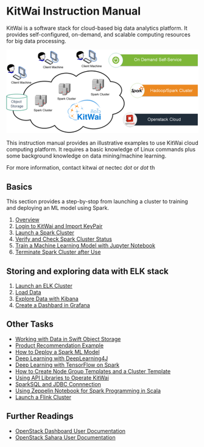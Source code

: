 # KitWai Instruction Manual

KitWai is a software stack for cloud-based big data analytics platform. It provides self-configured, on-demand, and scalable computing resources for big data processing.

<img src="kitwai.png" width="600">

This instruction manual provides an illustrative examples to use KitWai cloud computing platform. It requires a basic knowledge of Linux commands plus some background knowledge on data mining/machine learning.

For more information, contact kitwai _at_ nectec _dot_ or _dot_ th

## Basics
This section provides a step-by-stop from launching a cluster to training and deploying an ML model using Spark. 
1. [Overview](overview.md)
2. [Login to KitWai and Import KeyPair](login/login.md)
3. [Launch a Spark Cluster](launchcluster/launchcluster.md)
4. [Verify and Check Spark Cluster Status](status/status.md)
5. [Train a Machine Learning Model with Jupyter Notebook](jupyter/jupyter.md)
6. [Terminate Spark Cluster after Use](terminate/terminate.md)

## Storing and exploring data with ELK stack
1. [Launch an ELK Cluster](elk/launchcluster.md)
2. [Load Data](elk/loaddata.md)
3. [Explore Data with Kibana](elk/kibana.md)
4. [Create a Dashbard in Grafana](elk/grafana.md)

## Other Tasks
- [Working with Data in Swift Object Storage](swift/swift.md)
- [Product Recommendation Example](als/als.md)
- [How to Deploy a Spark ML Model](deploy/deploy.md)
- [Deep Learning with DeepLearning4J](dl4j/dl4j.md)
- [Deep Learning with TensorFlow on Spark](tensorflow_on_spark/tensorflow_on_spark.md)
- [How to Create Node Group Templates and a Cluster Template](create_template/create_template.md)
- [Using API Libraries to Operate KitWai](apis/apis.md)
- [SparkSQL and JDBC Connnection](sparksql/sparksql.md)
- [Using Zeppelin Notebook for Spark Programming in Scala](zeppelin/zeppelin.md)
- [Launch a Flink Cluster](launchflink/launchflink.md)

## Further Readings

- [OpenStack Dashboard User Documentation](https://docs.openstack.org/horizon/pike/user/)
- [OpenStack Sahara User Documentation](https://docs.openstack.org/sahara/latest/user/index.html)
